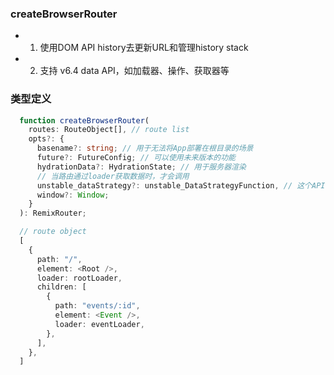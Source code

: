 ### createBrowserRouter
  - 1. 使用DOM API history去更新URL和管理history stack
  - 2. 支持 v6.4 data API，如加载器、操作、获取器等

### 类型定义
```ts
  function createBrowserRouter(
    routes: RouteObject[], // route list
    opts?: {
      basename?: string; // 用于无法将App部署在根目录的场景
      future?: FutureConfig; // 可以使用未来版本的功能
      hydrationData?: HydrationState; // 用于服务器渲染
      // 当路由通过loader获取数据时，才会调用
      unstable_dataStrategy?: unstable_DataStrategyFunction, // 这个API重写了react router内部loader和action的执行 让开发者可以自定义数据获取/操作策略(loader, action),实现Logger, Middleware等功能
      window?: Window;
    }
  ): RemixRouter;

  // route object
  [
    {
      path: "/",
      element: <Root />,
      loader: rootLoader,
      children: [
        {
          path: "events/:id",
          element: <Event />,
          loader: eventLoader,
        },
      ],
    },
  ]
```
